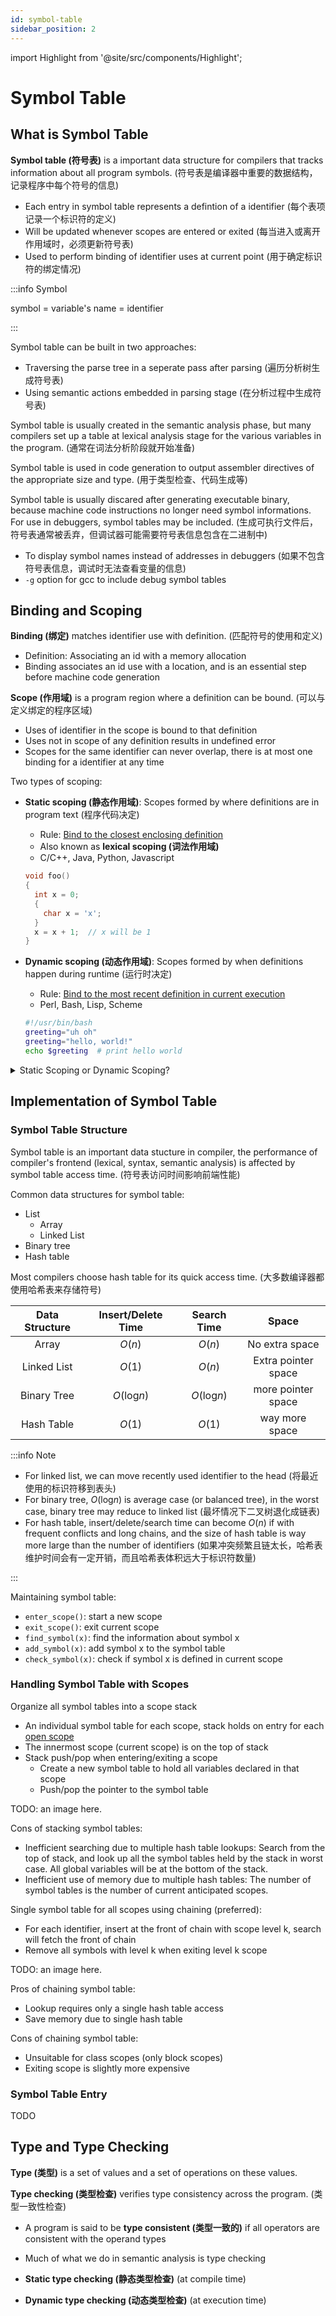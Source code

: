 ```yaml
---
id: symbol-table
sidebar_position: 2
---
```


import Highlight from '@site/src/components/Highlight';

# Symbol Table

## What is Symbol Table

**Symbol table (符号表)** is a important data structure for compilers that tracks information about all program symbols. (符号表是编译器中重要的数据结构，记录程序中每个符号的信息)
- Each entry in symbol table represents a defintion of a identifier (每个表项记录一个标识符的定义)
- Will be updated whenever scopes are entered or exited (每当进入或离开作用域时，必须更新符号表)
- Used to perform binding of identifier uses at current point (用于确定标识符的绑定情况)

:::info Symbol

symbol = variable's name = identifier

:::

Symbol table can be built in two approaches:
- Traversing the parse tree in a seperate pass after parsing (遍历分析树生成符号表)
- Using semantic actions embedded in parsing stage (在分析过程中生成符号表)

Symbol table is usually created in the semantic analysis phase, but many compilers set up a table at lexical analysis stage for the various variables in the program. (通常在词法分析阶段就开始准备)

Symbol table is used in code generation to output assembler directives of the appropriate size and type. (用于类型检查、代码生成等)

Symbol table is usually discared after generating executable binary, because machine code instructions no longer need symbol informations. For use in debuggers, symbol tables may be included. (生成可执行文件后，符号表通常被丢弃，但调试器可能需要符号表信息包含在二进制中)
- To display symbol names instead of addresses in debuggers (如果不包含符号表信息，调试时无法查看变量的信息)
- `-g` option for gcc to include debug symbol tables

## Binding and Scoping

**Binding (绑定)** matches identifier use with definition. (匹配符号的使用和定义)
- Definition: Associating an id with a memory allocation
- Binding associates an id use with a location, and is an essential step before machine code generation

**Scope (作用域)** is a program region where a definition can be bound. (可以与定义绑定的程序区域)
- Uses of identifier in the scope is bound to that definition
- Uses not in scope of any definition results in undefined error
- Scopes for the same identifier can never overlap, there is at most one binding for a identifier at any time

Two types of scoping:
- **Static scoping (静态作用域)**: Scopes formed by where definitions are in program text (程序代码决定)
  - Rule: <u>Bind to the closest <Highlight color="#3578e5">enclosing</Highlight> definition</u>
  - Also known as **lexical scoping (词法作用域)**
  - C/C++, Java, Python, Javascript

  ```c
  void foo()
  {
    int x = 0;
    {
      char x = 'x';
    }
    x = x + 1;  // x will be 1
  }
  ```

- **Dynamic scoping (动态作用域)**: Scopes formed by when definitions happen during runtime (运行时决定)
  - Rule: <u>Bind to the most recent definition in current execution</u>
  - Perl, Bash, Lisp, Scheme

  ```bash
  #!/usr/bin/bash
  greeting="uh oh"
  greeting="hello, world!"
  echo $greeting  # print hello world
  ```

<details>

<summary>Static Scoping or Dynamic Scoping?</summary>

Dynamic scoping:
- All bindings are done at execution time
- Hard to figure out for both compiler and human

Static scoping:
- Leads to fewer programmer errors, bindings are determined by lexical structure of source code
- Leads to more efficient code, compilers can determine bindings at compile time and translate identifier directly to memory location

</details>

## Implementation of Symbol Table

### Symbol Table Structure

Symbol table is an important data stucture in compiler, the performance of compiler's frontend (lexical, syntax, semantic analysis) is affected by symbol table access time. (符号表访问时间影响前端性能)

Common data structures for symbol table:
- List
  - Array
  - Linked List
- Binary tree
- Hash table

Most compilers choose hash table for its quick access time. (大多数编译器都使用哈希表来存储符号)

| Data Structure | Insert/Delete Time | Search Time      | Space               |
| :------------: | :----------------: | :--------------: | :-----------------: |
| Array          | $O(n)$             | $O(n)$           | No extra space      |
| Linked List    | $O(1)$             | $O(n)$           | Extra pointer space |
| Binary Tree    | $O(\text{log}n)$   | $O(\text{log}n)$ | more pointer space  |
| Hash Table     | $O(1)$             | $O(1)$           | way more space      |

:::info Note

- For linked list, we can move recently used identifier to the head (将最近使用的标识符移到表头)
- For binary tree, $O(\text{log}n)$ is average case (or balanced tree), in the worst case, binary tree may reduce to linked list (最坏情况下二叉树退化成链表)
- For hash table, insert/delete/search time can become $O(n)$ if with frequent conflicts and long chains, and the size of hash table is way more large than the number of identifiers (如果冲突频繁且链太长，哈希表维护时间会有一定开销，而且哈希表体积远大于标识符数量)

:::

Maintaining symbol table:
- `enter_scope()`: start a new scope
- `exit_scope()`: exit current scope
- `find_symbol(x)`: find the information about symbol x
- `add_symbol(x)`: add symbol x to the symbol table
- `check_symbol(x)`: check if symbol x is defined in current scope

### Handling Symbol Table with Scopes

Organize all symbol tables into a scope stack
- An individual symbol table for each scope, stack holds on entry for each <u>open scope</u>
- The innermost scope (current scope) is on the top of stack
- Stack push/pop when entering/exiting a scope
  - Create a new symbol table to hold all variables declared in that scope
  - Push/pop the pointer to the symbol table

TODO: an image here.

Cons of stacking symbol tables:
- Inefficient searching due to multiple hash table lookups: Search from the top of stack, and look up all the symbol tables held by the stack in worst case. All global variables will be at the bottom of the stack.
- Inefficient use of memory due to multiple hash tables: The number of symbol tables is the number of current anticipated scopes.

Single symbol table for all scopes using chaining (preferred):
- For each identifier, insert at the front of chain with scope level k, search will fetch the front of chain
- Remove all symbols with level k when exiting level k scope

TODO: an image here.

Pros of chaining symbol table:
- Lookup requires only a single hash table access
- Save memory due to single hash table

Cons of chaining symbol table:
- Unsuitable for class scopes (only block scopes)
- Exiting scope is slightly more expensive

### Symbol Table Entry

TODO

## Type and Type Checking

**Type (类型)** is a set of values and a set of operations on these values.

**Type checking (类型检查)** verifies type consistency across the program. (类型一致性检查)
- A program is said to be **type consistent (类型一致的)** if all operators are consistent with the operand types
- Much of what we do in semantic analysis is type checking

- **Static type checking (静态类型检查)** (at compile time)
- **Dynamic type checking (动态类型检查)** (at execution time)
